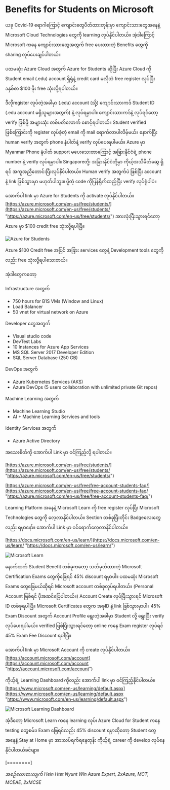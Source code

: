 # Benefits for Students on Microsoft

ယခု Covid-19 ရောဂါကြောင့် ကျောင်းတွေပိတ်ထားတုန်းမှာ ကျောင်းသားတွေအနေနဲ့ Microsoft Cloud Technologies တွေကို learning လုပ်နိုင်ပါတယ်။
အဲ့ဒါကြောင့် Microsoft ကနေ ကျောင်းသားတွေအတွက် free ပေးထားတဲ့ Benefits တွေကို sharing လုပ်ပေးချင်ပါတယ်။

ပထမဆုံး Azure Cloud အတွက် Azure for Students ဆိုပြီး Azure Cloud ကို Student email (.edu) account ရှိရုံနဲ့ credit card မလိုဘဲ free register လုပ်ပြီး ၁နှစ်စာ $100 ဖိုး free သုံးလို့ရပါတယ်။

ဒီလိုregister လုပ်တဲ့အခါမှာ (.edu) account (သို့) ကျောင်းသားကဒ် Student ID (.edu account မရှိသူများအတွက်) နဲ့ လုပ်ရမှာပါ။ ကျောင်းသားကဒ်နဲ့ လုပ်ရင်တော့ verify ဖြစ်ဖို့ အများဆုံး တစ်ပတ်လောက် စောင့်ရပါတယ်။ Student verified ဖြစ်ကြောင်းကို register လုပ်ခဲ့တဲ့ email ကို mail ရောက်လာပါလိမ့်မယ်။ နောက်ပြီး human verify အတွက် phone နံပါတ်နဲ့ verify လုပ်ပေးရပါမယ်။ Azure မှာ Myanmar Phone နံပါတ် support မပေးသေးတာကြောင့် အခြားနိုင်ငံရဲ့ phone number နဲ့ verify လုပ်ရမှာပါ။ Singaporeတို့၊ အခြားနိုင်ငံတို့မှာ ကိုယ့်အသိမိတ်ဆွေ ရှိရင် အကူအညီတောင်းပြီးလုပ်နိင်ပါတယ်။ Human verify အတွက်ပဲ ဖြစ်ပြီး account နဲ့ link ဖြစ်သွားမှာ မဟုတ်ပါဘူး။ ပို့တဲ့ code ကိုပြန်ရိုက်ထည့်ပြီး verify လုပ်ရုံပါပဲ။

အောက်ပါ link မှာ Azure for Students ကို activate လုပ်နိုင်ပါတယ်။
[https://azure.microsoft.com/en-us/free/students/](https://azure.microsoft.com/en-us/free/students/ "https://azure.microsoft.com/en-us/free/students/")
အားလုံးပြီးသွားရင်တော့ Azure မှာ $100 credit free သုံးလို့ရပါပြီ။

![Azure for Students](https://gobackup.zatlan.workers.dev/0:/Blog/StudentBenefitforAzure/AzureForStudents001.png "Azure for Students")

Azure $100 Credit free အပြင် အခြား services တွေနဲ့ Development tools တွေကိုလည်း free သုံးလို့ရပါသေးတယ်။

အဲ့ဒါတွေကတော့

Infrastructure အတွက်
- 750 hours for B1S VMs (Window and Linux)
- Load Balancer
- 50 vnet for virtual network on Azure

Developer တွေအတွက်
- Visual studio code
- DevTest Labs
- 10 Instances for Azure App Services
- MS SQL Server 2017 Developer Edition
- SQL Server Database (250 GB)

DevOps အတွက်
- Azure Kubernetes Services (AKS)
- Azure DevOps (5 users collaboration with unlimited private Git repos)

Machine Learning အတွက်
- Machine Learning Studio
- AI + Machine Learning Services and tools

Identity Services အတွက်
- Azure Active Directory

အသေးစိတ်ကို အောက်ပါ Link မှာ ဝင်ကြည့်လို့ ရပါတယ်။

[https://azure.microsoft.com/en-us/free/students/](https://azure.microsoft.com/en-us/free/students/ "https://azure.microsoft.com/en-us/free/students/")

[https://azure.microsoft.com/en-us/free/free-account-students-faq/](https://azure.microsoft.com/en-us/free/free-account-students-faq/ "https://azure.microsoft.com/en-us/free/free-account-students-faq/")

Learning Platform အနေနဲ့ Microsoft Learn ကို free register လုပ်ပြီး Microsoft Technologies တွေကို လေ့လာနိုင်ပါတယ်။ Section တစ်ခုပြီးတိုင်း Badgeလေးတွေလည်း ရမှာနော်။ အောက်ပါ Link မှာ ဝင်ရောက်လေ့လာနိုင်ပါတယ်။

[https://docs.microsoft.com/en-us/learn/](https://docs.microsoft.com/en-us/learn/ "https://docs.microsoft.com/en-us/learn/")

![Microsoft Learn](https://gobackup.zatlan.workers.dev/0:/Blog/StudentBenefitforAzure/MicrosoftLearn001.png "Microsoft Learn")


နောက်ထက် Student Benefit တစ်ခုကတော့ သတ်မှတ်ထားတဲ့ Microsoft Certification Exams တွေကိုဖြေရင် 45% discount ရမှာပါ။ ပထမဆုံး Microsoft Exams တွေဖြေမယ်ဆိုရင် Microsoft account တစ်ခုလုပ်ရပါတယ်။ (Personal Account ဖြစ်ရင် ပိုအဆင်ပြေပါတယ်။) Account Create လုပ်ပြီးသွားရင် Microsoft ID တစ်ခုရပါပြီ။ Microsoft Certificates တွေက အခုID နဲ့ link ဖြစ်သွားမှာပါ။ 45% Exam Discount အတွက် Account Profile ရွေးတဲ့အခါမှာ Student လို့ ရွေးပြီး verify လုပ်ပေးရပါမယ်။ verified ဖြစ်ပြီးသွားရင်တော့ online ကနေ Exam register လုပ်ရင် 45% Exam Fee Discount ရပါပြီ။

အောက်ပါ link မှာ Microsoft Account ကို create လုပ်နိုင်ပါတယ်။
[https://account.microsoft.com/account](https://account.microsoft.com/account "https://account.microsoft.com/account")

ကိုယ့်ရဲ့ Learning Dashboard ကိုလည်း အောက်ပါ link မှာ ဝင်ကြည့်နိုင်ပါတယ်။
[https://www.microsoft.com/en-us/learning/default.aspx](https://www.microsoft.com/en-us/learning/default.aspx "https://www.microsoft.com/en-us/learning/default.aspx")

![Microsoft Learning Dashboard](https://gobackup.zatlan.workers.dev/0:/Blog/StudentBenefitforAzure/AzureForStudents002.png "Microsoft Learning Profile")

အဲ့ဒီတော့ Microsoft Learn ကနေ learning လုပ်၊ Azure Cloud for Student ကနေ testing တွေစမ်း၊ Exam ဖြေရင်လည်း 45% discount ရမှာဆိုတော့ Student တွေအနေနဲ့ Stay at Home မှာ အားလပ်ရက်ရနေတုန်း ကိုယ့်ရဲ့ career ကို develop လုပ်နေနိုင်ပါတယ်ခင်ဗျာ။

[========]

*အစဉ်လေးစားလျက်*
*Hein Htet Nyunt Win*
*Azure Expert, 2xAzure, MCT, MCEAE, 2xMCSE*
